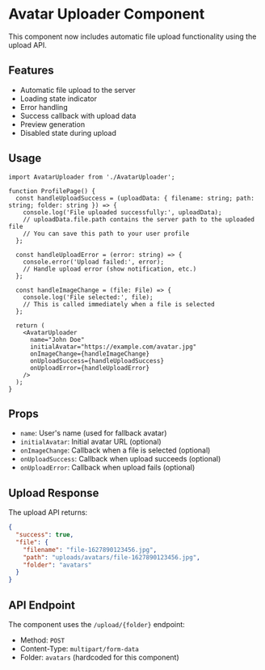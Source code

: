 # Avatar Uploader Component

This component now includes automatic file upload functionality using the upload API.

## Features

- Automatic file upload to the server
- Loading state indicator
- Error handling
- Success callback with upload data
- Preview generation
- Disabled state during upload

## Usage

```tsx
import AvatarUploader from './AvatarUploader';

function ProfilePage() {
  const handleUploadSuccess = (uploadData: { filename: string; path: string; folder: string }) => {
    console.log('File uploaded successfully:', uploadData);
    // uploadData.file.path contains the server path to the uploaded file
    // You can save this path to your user profile
  };

  const handleUploadError = (error: string) => {
    console.error('Upload failed:', error);
    // Handle upload error (show notification, etc.)
  };

  const handleImageChange = (file: File) => {
    console.log('File selected:', file);
    // This is called immediately when a file is selected
  };

  return (
    <AvatarUploader
      name="John Doe"
      initialAvatar="https://example.com/avatar.jpg"
      onImageChange={handleImageChange}
      onUploadSuccess={handleUploadSuccess}
      onUploadError={handleUploadError}
    />
  );
}
```

## Props

- `name`: User's name (used for fallback avatar)
- `initialAvatar`: Initial avatar URL (optional)
- `onImageChange`: Callback when a file is selected (optional)
- `onUploadSuccess`: Callback when upload succeeds (optional)
- `onUploadError`: Callback when upload fails (optional)

## Upload Response

The upload API returns:

```json
{
  "success": true,
  "file": {
    "filename": "file-1627890123456.jpg",
    "path": "uploads/avatars/file-1627890123456.jpg",
    "folder": "avatars"
  }
}
```

## API Endpoint

The component uses the `/upload/{folder}` endpoint:
- Method: `POST`
- Content-Type: `multipart/form-data`
- Folder: `avatars` (hardcoded for this component) 